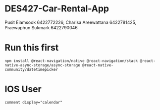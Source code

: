 # DES427-Car-Rental-App

Pusit Eiamsook 6422772226,
Charisa Areewattana 6422781425,
Praewaphun Sukmark 6422790046

# Run this first
```
npm install @react-navigation/native @react-navigation/stack @react-native-async-storage/async-storage @react-native-community/datetimepicker
```
# IOS User
```
comment display="calendar"
```
